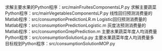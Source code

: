 求解主要水果的Python程序：src/mainFruitesComponentsLP.py
求解主要蔬菜Python程序：src/mainVegetablesComponentsLP.py
线性回归预测消费量的Matlab程序：src/consumptionPredictionLR.m
Logistic回归预测消费量的Matlab程序：src/consumptionPredictionLogistic.m
灰度法预测消费量的Matlab程序：src/consumptionGrepPrediction.m
主要水果蔬菜年度人均消费量Python程序：src/consumptionSolutionLp.py
主要水果蔬菜年度人均消费量多目标规划Python程序：src/consumptionSolutionMOP.py
